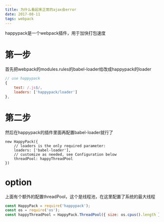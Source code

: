 ```yaml
---
title: 为什么看起来正常的ajax会error
date: 2017-08-11
tags: webpack
---
```


happypack是一个webpack插件，用于加快打包速度

# 第一步

首先把webpack的modules.rules的babel-loader给改成happypack的loader

<!--more-->

```js
// use happypack
{
    test: /.js$/,
    loaders: ['happypack/loader']
},
```

# 第二步
然后在happypack的插件里面再配置babel-loader就行了

```
new HappyPack({
    // loaders is the only required parameter:
    loaders: ['babel-loader'],
    // customize as needed, see Configuration below
    threadPool: happyThreadPool
})
```

# option

上面有个额外的配置threadPool，这个是线程池，在这里配置了系统的最大线程

```js
const HappyPack = require('happypack');
const os = require('os');
const happyThreadPool = HappyPack.ThreadPool({ size: os.cpus().length });
```

